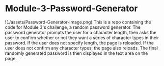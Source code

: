 # Module-3-Password-Generator
!(./assets/Password-Generator-Image.png)
This is a repo containing the code for Module 3's challenge, a random password generator. The password generator prompts the user for a character length, then asks the user to confirm whether or not they want a series of character types in their password. If the user does not specify length, the page is reloaded. If the user does not confirm any character types, the page also reloads. The final randomly generated password is then displayed in the text area on the page. 
